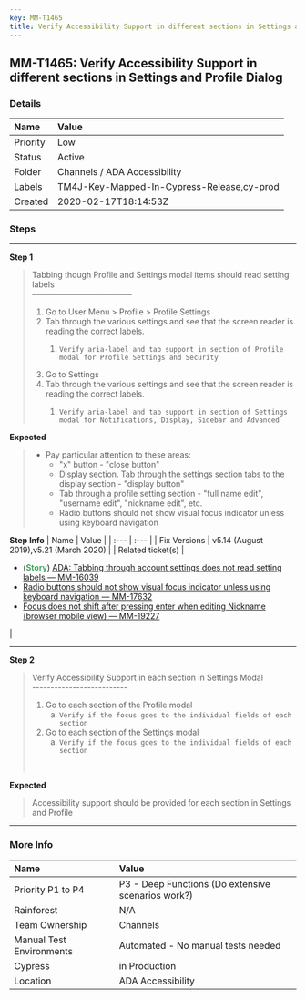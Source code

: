 ```yaml
---
key: MM-T1465
title: Verify Accessibility Support in different sections in Settings and Profile Dialog
---
```


## MM-T1465: Verify Accessibility Support in different sections in Settings and Profile Dialog

### Details

| Name     | Value                                      |
| :------- | :----------------------------------------- |
| Priority | Low                                        |
| Status   | Active                                     |
| Folder   | Channels / ADA Accessibility               |
| Labels   | TM4J-Key-Mapped-In-Cypress-Release,cy-prod |
| Created  | 2020-02-17T18:14:53Z                       |

### Steps

<hr/>

**Step 1**

> <article>Tabbing though Profile and Settings modal items should read setting labels<br />–––––––––––––––––––––––––<ol><li>Go to User Menu &gt; Profile &gt; Profile Settings</li><li>Tab through the various settings and see that the screen reader is reading the correct labels.<ol><li><pre><code>Verify aria-label and tab support in section of Profile modal for Profile Settings and Security</code></pre></li></ol></li><li>Go to Settings </li><li>Tab through the various settings and see that the screen reader is reading the correct labels.<ol><li><pre><code>Verify aria-label and tab support in section of Settings modal for Notifications, Display, Sidebar and Advanced</code></pre></li></ol></li></ol></article>

**Expected**

> <article><ul><li>Pay particular attention to these areas:<ul><li>"x" button - "close button"</li><li>Display section. Tab through the settings section tabs to the display section - "display button"</li><li>Tab through a profile setting section - "full name edit", "username edit", "nickname edit", etc.</li><li>Radio buttons should not show visual focus indicator unless using keyboard navigation</li></ul></li></ul></article>

**Step Info**
| Name | Value |
| :--- | :--- |
| Fix Versions | v5.14 (August 2019),v5.21 (March 2020) |
| Related ticket(s) | <ul><li>(<strong><span style="color:rgb(65, 168, 95)">Story</span></strong>) <a href="https://mattermost.atlassian.net/browse/MM-16039" rel="noopener noreferrer" target="_blank">ADA: Tabbing through account settings does not read setting labels — MM-16039</a></li><li><a href="https://mattermost.atlassian.net/browse/MM-17632" rel="noopener noreferrer" target="_blank">Radio buttons should not show visual focus indicator unless using keyboard navigation — MM-17632</a></li><li><a href="https://mattermost.atlassian.net/browse/MM-19227" rel="noopener noreferrer" target="_blank">Focus does not shift after pressing enter when editing Nickname (browser mobile view) — MM-19227</a></li></ul> |

<hr/>

**Step 2**

> <article>Verify Accessibility Support in each section in Settings Modal<br />--------------------------<ol><li>Go to each section of the Profile modal <ol style="list-style-type:lower-alpha"><li><code>Verify if the focus goes to the individual fields of each section</code></li></ol></li><li>Go to each section of the Settings modal<ol style="list-style-type:lower-alpha"><li><code>Verify if the focus goes to the individual fields of each section</code></li></ol></li></ol><br /></article>

**Expected**

> <article>Accessibility support should be provided for each section in Settings and Profile </article>

<hr/>

### More Info

| Name                     | Value                                              |
| :----------------------- | :------------------------------------------------- |
| Priority P1 to P4        | P3 - Deep Functions (Do extensive scenarios work?) |
| Rainforest               | N/A                                                |
| Team Ownership           | Channels                                           |
| Manual Test Environments | Automated - No manual tests needed                 |
| Cypress                  | in Production                                      |
| Location                 | ADA Accessibility                                  |
